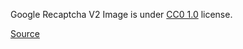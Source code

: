 Google Recaptcha V2 Image is under [CC0 1.0](https://creativecommons.org/publicdomain/zero/1.0/) license.

[Source](https://www.kaggle.com/datasets/mikhailma/test-dataset)